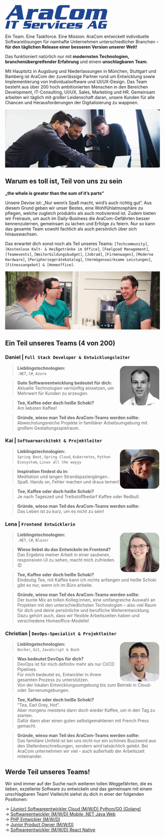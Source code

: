![AraCom IT Services AG](resources/aracom.png)

Ein Team. Eine Taskforce. Eine Mission: AraCom entwickelt individuelle Softwarelösungen für namhafte Unternehmen unterschiedlicher Branchen – **für den täglichen Release einer besseren Version unserer Welt!**

Das funktioniert natürlich nur mit **modernsten Technologien, branchenübergreifender Erfahrung** und einem **unschlagbaren Team**.

Mit Hauptsitz in Augsburg und Niederlassungen in München, Stuttgart und Bamberg ist AraCom der zuverlässige Partner rund um Entwicklung sowie Implementierung von Individualsoftware und UI/UX-Design. Das Team besteht aus über 200 hoch ambitionierten Menschen in den Bereichen Development, IT-Consulting, UI/UX, Sales, Marketing und HR. Gemeinsam arbeiten wir täglich mit großer Leidenschaft daran, unsere Kunden für alle Chancen und Herausforderungen der Digitalisierung zu wappnen. 

![Team](resources/aracom-team.jpg)

## Warum es toll ist, Teil von uns zu sein
**„the whole is greater than the sum of it’s parts“**

Unsere Devise ist: „Nur wenn’s Spaß macht, wird’s auch richtig gut“. Aus diesem Grund geben wir unser Bestes, eine Wohlfühlatmosphäre zu pflegen, welche zugleich produktiv als auch motivierend ist. Zudem bieten wir Freiraum, um auch im Daily-Business die AraCom-Gefährten besser kennenzulernen, gemeinsam zu lachen und Erfolge zu feiern. Nur so kann das gesamte Team sowohl fachlich als auch persönlich über sich hinauswachsen.

Das erwartet dich sonst noch als Teil unseres Teams: `[Techcommunity]`, `[Kostenlose Kalt- & Heißgetränke im Office]`, `[Feelgood Management]`, `[Teamevents]`, `[Weiterbildungsbudget]`, `[Jobrad]`, `[Firmenwagen]`, `[Moderne Hardware]`, `[Peripheriegerätekatalog]`, `[Vermögenswirksame Leistungen]`, `[Fitnessangebot] & [Homeoffice]`.
 

![Team](resources/team-tresen.jpg)

## Ein Teil unseres Teams (4 von 200)

### Daniel | `Full Stack Developer & Entwicklungsleiter`

<img style="float: right;padding: 2px" src="resources/daniel.png" alt="Daniel" width="128" align="right"/>

> **Lieblingstechnologien:**  
`.NET`, `C#`, `Azure` 

> **Gute Softwareentwicklung bedeutet für dich:**  
Aktuelle Technologien vernünftig einsetzen, um Mehrwert für Kunden zu erzeugen. 

> **Tee, Kaffee oder doch heiße Schoki?**  
Am liebsten Kaffee!

> **Gründe, wieso man Teil des AraCom-Teams werden sollte:**  
Abwechslungsreiche Projekte in familiärer Arbeitsumgebung mit großem Gestaltungsspielraum.


### Kai | `Softwarearchitekt & Projektleiter`

<img style="float: right;padding: 2px" src="resources/kai.png" alt="Kai" width="128" align="right"/>

> **Lieblingstechnologien:**  
`Spring Boot`, `Spring Cloud`, `Kubernetes`, `Python Ecosystem`, `Linux all the wayyy` 

> **Inspiration findest du in:**  
 Meditation und langen Strandspaziergängen.. Spaß. Hands on, Fehler machen und draus lernen!

> **Tee, Kaffee oder doch heiße Schoki?**  
Je nach Tageszeit und Treibstoffbedarf Kaffee oder Redbull.

> **Gründe, wieso man Teil des AraCom-Teams werden sollte:**  
Das Leben ist zu kurz, um es nicht zu sein!


### Lena | `Frontend Entwicklerin`

<img style="float: right;padding: 2px" src="resources/lena.png" alt="Lena" width="128" align="right"/>

> **Lieblingstechnologien:**  
`.NET`, `C#`, `Blazor`

> **Wieso liebst du das Entwickeln im Frontend?**  
Das Ergebnis meiner Arbeit in einer sauberen, responsiven UI zu sehen, macht mich zufrieden. 😊

> **Tee, Kaffee oder doch heiße Schoki?**  
Eindeutig Tee, mit Kaffee kann ich nichts anfangen und heiße Schoki gibt es nur, wenn ich im Büro arbeite. 

> **Gründe, wieso man Teil des AraCom-Teams werden sollte:**  
Der bunte Mix an tollen Kolleg:innen, eine umfangreiche Auswahl an Projekten mit den unterschiedlichsten Technologien – also viel Raum für dich und deine persönliche und berufliche Weiterentwicklung. Dazu gehört auch, dass wir flexible Arbeitszeiten haben und verschiedene Homeoffice-Modelle! 



### Christian | `DevOps-Specialist & Projektleiter`

<img style="float: right;padding: 2px" src="resources/chris.png" alt="Christian" width="128" align="right"/>

> **Lieblingstechnologien:**  
`Docker`, `Git`, `JavaScript & Bash`

> **Was bedeutet DevOps für dich?**  
DevOps ist für mich definitiv mehr als nur CI/CD Pipelines.  
Für mich bedeutet es, Entwickler in ihrem gesamten Prozess zu unterstützen.  
Von der lokalen Entwicklungsumgebung bis zum Betrieb in Cloud- oder Serverumgebungen.

> **Tee, Kaffee oder doch heiße Schoki?**  
"Tea, Earl Grey, Hot".  
Aber morgens meistens dann doch wieder Kaffee, um in den Tag zu starten.  
Dafür dann aber einen guten selbstgemahlenen mit French Press gemacht.

> **Gründe, wieso man Teil des AraCom-Teams werden sollte:**  
Das familiäre Umfeld ist bei uns nicht nur ein schönes Buzzword aus den Stellenbeschreibungen, sondern wird tatsächlich gelebt. Bei AraCom unternehmen wir viel - auch außerhalb der Arbeitszeit miteinander.

## Werde Teil unseres Teams! 

Wir sind immer auf der Suche nach weiteren tollen Weggefährten, die es lieben, exzellente Software zu entwickeln und das gemeinsam mit einem unschlagbaren Team! Vielleicht siehst du dich in einer der folgenden Positionen:

-> [(Junior) Softwareentwickler Cloud (M/W/D) Python/GO (Golang)](https://crm.aracom.de/Job/Permanent/1e89578c-4a0a-4c19-b39d-a8e4a39a4682)  
-> [Softwareentwickler (M/W/D) Mobile .NET Java Web](https://crm.aracom.de/Job/Permanent/372b0258-b610-475f-96d9-cf5bc757f434)  
-> [PHP Entwickler (M/W/D)](https://crm.aracom.de/Job/Permanent/14135cc7-c49b-4f39-b249-8b28b3caaf49)  
-> [Junior Product Owner (M/W/D)](https://crm.aracom.de/Job/Permanent/5da19e5a-e3a5-403a-a634-4826b51e79eb)  
-> [Softwareentwickler (M/W/D) React Native](https://crm.aracom.de/Job/Permanent/480fb372-d139-4216-b5bd-7ed5a4113544)  
